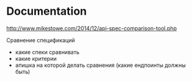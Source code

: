 # Documentation

http://www.mikestowe.com/2014/12/api-spec-comparison-tool.php

Сравнение спецификаций
- какие спеки сравнивать
- какие критерии
- апишка на которой делать сравнения (какие ендпоинты должны быть)